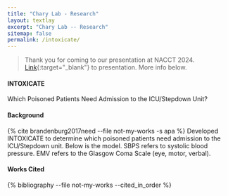 ```yaml
---
title: "Chary Lab - Research"
layout: textlay
excerpt: "Chary Lab -- Research"
sitemap: false
permalink: /intoxicate/
---
```


<head>
<link
    href="https://cdn.pydata.org/bokeh/release/bokeh-3.3.4.min.css"
    rel="stylesheet" type="text/css">
<script src="https://cdn.pydata.org/bokeh/release/bokeh-3.3.4.min.js"></script>
<script src="https://cdn.mathjax.org/mathjax/latest/MathJax.js?config=TeX-AMS-MML_HTMLorMML" type="text/javascript"></script>
</head>

> Thank you for coming to our presentation at NACCT 2024. [Link](../pdfs/NACCT.2024.poster.pdf){:target="\_blank"} to presentation. More info below.

#### INTOXICATE
Which Poisoned Patients Need Admission to the ICU/Stepdown Unit?

#### Background 
{% cite brandenburg2017need --file not-my-works -s apa %} Developed INTOXICATE to determine which poisoned patients need admission to the ICU/Stepdown unit. Below is the model. SBPS refers to systolic blood pressure. EMV refers to the Glasgow Coma Scale (eye, motor, verbal).

#### Works Cited
{% bibliography --file not-my-works --cited_in_order %}
